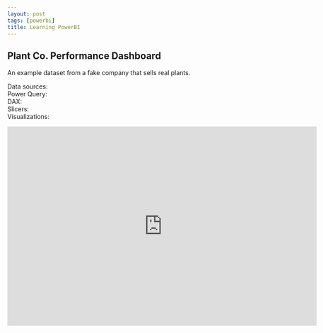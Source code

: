 ```yaml
---
layout: post
tags: [powerbi]
title: Learning PowerBI
---
```


<h2>Plant Co. Performance Dashboard</h2>
An example dataset from a fake company that sells real plants.  

Data sources:  
Power Query:  
DAX:  
Slicers:  
Visualizations:  

<iframe 
    title="Plant Co Performance Report" 
    width="700" height="450" 
    src="https://app.powerbi.com/view?r=eyJrIjoiOWJmMTRmMjgtNWNiNC00ODkxLWJjMTItMDEyYjc0YzNlOTRlIiwidCI6ImQxMjE2YWM4LWFiOGQtNDg0ZC1hOTg2LTlmMGRmMmMxMjBmMCIsImMiOjJ9&pageName=2195c7825b6c3b144e2f" 
    frameborder="0" 
    allowFullScreen="true">
</iframe>